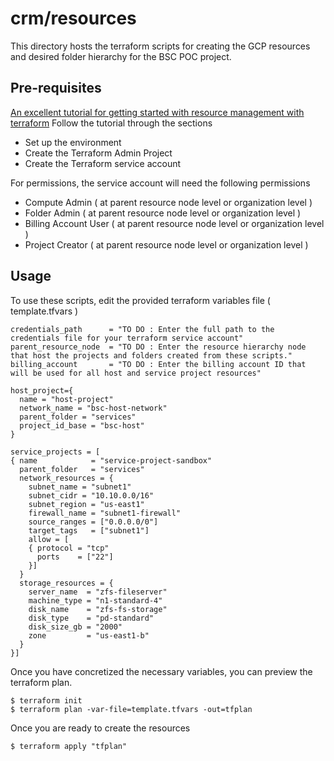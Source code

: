 # crm/resources

This directory hosts the terraform scripts for creating the GCP resources and desired folder hierarchy for the BSC POC project.

## Pre-requisites
[An excellent tutorial for getting started with resource management with terraform](https://cloud.google.com/community/tutorials/managing-gcp-projects-with-terraform)
Follow the tutorial through the sections

* Set up the environment
* Create the Terraform Admin Project
* Create the Terraform service account

For permissions, the service account will need the following permissions

* Compute Admin ( at parent resource node level or organization level )
* Folder Admin ( at parent resource node level or organization level )
* Billing Account User ( at parent resource node level or organization level )
* Project Creator ( at parent resource node level or organization level )

## Usage

To use these scripts, edit the provided terraform variables file ( template.tfvars )
```
credentials_path      = "TO DO : Enter the full path to the credentials file for your terraform service account"
parent_resource_node  = "TO DO : Enter the resource hierarchy node that host the projects and folders created from these scripts."
billing_account       = "TO DO : Enter the billing account ID that will be used for all host and service project resources"

host_project={
  name = "host-project"
  network_name = "bsc-host-network"
  parent_folder = "services"
  project_id_base = "bsc-host"
}

service_projects = [
{ name            = "service-project-sandbox"
  parent_folder   = "services"
  network_resources = {
    subnet_name = "subnet1"
    subnet_cidr = "10.10.0.0/16"
    subnet_region = "us-east1"
    firewall_name = "subnet1-firewall"
    source_ranges = ["0.0.0.0/0"]
    target_tags   = ["subnet1"]
    allow = [
    { protocol = "tcp"
      ports    = ["22"]
    }]
  }
  storage_resources = {
    server_name  = "zfs-fileserver"
    machine_type = "n1-standard-4"
    disk_name    = "zfs-fs-storage"
    disk_type    = "pd-standard"
    disk_size_gb = "2000"
    zone         = "us-east1-b"
  }
}]
```

Once you have concretized the necessary variables, you can preview the terraform plan.
```
$ terraform init
$ terraform plan -var-file=template.tfvars -out=tfplan
```
Once you are ready to create the resources
```
$ terraform apply "tfplan"
```
